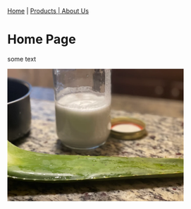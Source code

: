
<a href="index.html">Home</a> | <a href="products.html">Products | <a href="about.html">About Us</a>
                                                                                      
                                                                                      
# Home Page
  some text
  
<img src="Home pic 1.webp" width="400">
